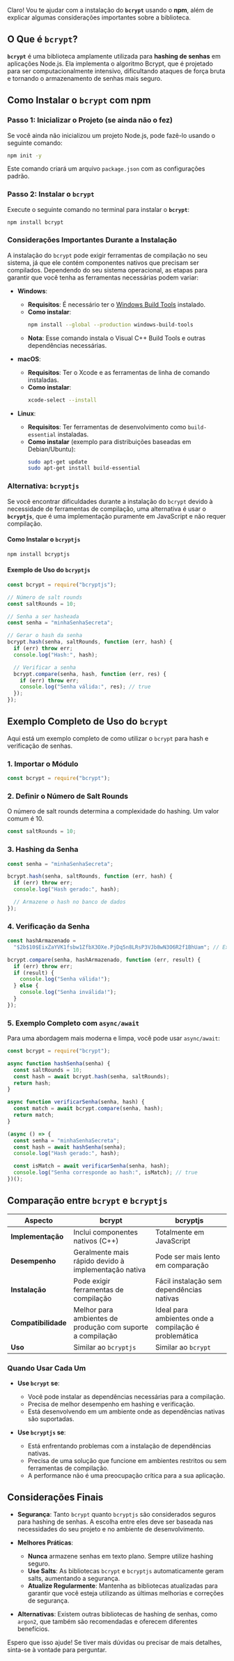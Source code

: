 Claro! Vou te ajudar com a instalação do **`bcrypt`** usando o **npm**, além de explicar algumas considerações importantes sobre a biblioteca.

## O Que é `bcrypt`?

**`bcrypt`** é uma biblioteca amplamente utilizada para **hashing de senhas** em aplicações Node.js. Ela implementa o algoritmo Bcrypt, que é projetado para ser computacionalmente intensivo, dificultando ataques de força bruta e tornando o armazenamento de senhas mais seguro.

## Como Instalar o `bcrypt` com npm

### Passo 1: Inicializar o Projeto (se ainda não o fez)

Se você ainda não inicializou um projeto Node.js, pode fazê-lo usando o seguinte comando:

```bash
npm init -y
```

Este comando criará um arquivo `package.json` com as configurações padrão.

### Passo 2: Instalar o `bcrypt`

Execute o seguinte comando no terminal para instalar o **`bcrypt`**:

```bash
npm install bcrypt
```

### Considerações Importantes Durante a Instalação

A instalação do `bcrypt` pode exigir ferramentas de compilação no seu sistema, já que ele contém componentes nativos que precisam ser compilados. Dependendo do seu sistema operacional, as etapas para garantir que você tenha as ferramentas necessárias podem variar:

- **Windows**:

  - **Requisitos**: É necessário ter o [Windows Build Tools](https://www.npmjs.com/package/windows-build-tools) instalado.
  - **Como instalar**:
    ```bash
    npm install --global --production windows-build-tools
    ```
  - **Nota**: Esse comando instala o Visual C++ Build Tools e outras dependências necessárias.

- **macOS**:

  - **Requisitos**: Ter o Xcode e as ferramentas de linha de comando instaladas.
  - **Como instalar**:
    ```bash
    xcode-select --install
    ```

- **Linux**:
  - **Requisitos**: Ter ferramentas de desenvolvimento como `build-essential` instaladas.
  - **Como instalar** (exemplo para distribuições baseadas em Debian/Ubuntu):
    ```bash
    sudo apt-get update
    sudo apt-get install build-essential
    ```

### Alternativa: `bcryptjs`

Se você encontrar dificuldades durante a instalação do `bcrypt` devido à necessidade de ferramentas de compilação, uma alternativa é usar o **`bcryptjs`**, que é uma implementação puramente em JavaScript e não requer compilação.

#### Como Instalar o `bcryptjs`

```bash
npm install bcryptjs
```

#### Exemplo de Uso do `bcryptjs`

```javascript
const bcrypt = require("bcryptjs");

// Número de salt rounds
const saltRounds = 10;

// Senha a ser hasheada
const senha = "minhaSenhaSecreta";

// Gerar o hash da senha
bcrypt.hash(senha, saltRounds, function (err, hash) {
  if (err) throw err;
  console.log("Hash:", hash);

  // Verificar a senha
  bcrypt.compare(senha, hash, function (err, res) {
    if (err) throw err;
    console.log("Senha válida:", res); // true
  });
});
```

## Exemplo Completo de Uso do `bcrypt`

Aqui está um exemplo completo de como utilizar o `bcrypt` para hash e verificação de senhas.

### 1. Importar o Módulo

```javascript
const bcrypt = require("bcrypt");
```

### 2. Definir o Número de Salt Rounds

O número de salt rounds determina a complexidade do hashing. Um valor comum é 10.

```javascript
const saltRounds = 10;
```

### 3. Hashing da Senha

```javascript
const senha = "minhaSenhaSecreta";

bcrypt.hash(senha, saltRounds, function (err, hash) {
  if (err) throw err;
  console.log("Hash gerado:", hash);

  // Armazene o hash no banco de dados
});
```

### 4. Verificação da Senha

```javascript
const hashArmazenado =
  "$2b$10$EixZaYVK1fsbw1ZfbX3OXe.PjDq5n8LRsP3VJb8wN3O6R2f1BhUam"; // Exemplo de hash armazenado

bcrypt.compare(senha, hashArmazenado, function (err, result) {
  if (err) throw err;
  if (result) {
    console.log("Senha válida!");
  } else {
    console.log("Senha inválida!");
  }
});
```

### 5. Exemplo Completo com `async/await`

Para uma abordagem mais moderna e limpa, você pode usar `async/await`:

```javascript
const bcrypt = require("bcrypt");

async function hashSenha(senha) {
  const saltRounds = 10;
  const hash = await bcrypt.hash(senha, saltRounds);
  return hash;
}

async function verificarSenha(senha, hash) {
  const match = await bcrypt.compare(senha, hash);
  return match;
}

(async () => {
  const senha = "minhaSenhaSecreta";
  const hash = await hashSenha(senha);
  console.log("Hash gerado:", hash);

  const isMatch = await verificarSenha(senha, hash);
  console.log("Senha corresponde ao hash:", isMatch); // true
})();
```

## Comparação entre `bcrypt` e `bcryptjs`

| **Aspecto**         | **bcrypt**                                                 | **bcryptjs**                                          |
| ------------------- | ---------------------------------------------------------- | ----------------------------------------------------- |
| **Implementação**   | Inclui componentes nativos (C++)                           | Totalmente em JavaScript                              |
| **Desempenho**      | Geralmente mais rápido devido à implementação nativa       | Pode ser mais lento em comparação                     |
| **Instalação**      | Pode exigir ferramentas de compilação                      | Fácil instalação sem dependências nativas             |
| **Compatibilidade** | Melhor para ambientes de produção com suporte a compilação | Ideal para ambientes onde a compilação é problemática |
| **Uso**             | Similar ao `bcryptjs`                                      | Similar ao `bcrypt`                                   |

### Quando Usar Cada Um

- **Use `bcrypt` se**:

  - Você pode instalar as dependências necessárias para a compilação.
  - Precisa de melhor desempenho em hashing e verificação.
  - Está desenvolvendo em um ambiente onde as dependências nativas são suportadas.

- **Use `bcryptjs` se**:
  - Está enfrentando problemas com a instalação de dependências nativas.
  - Precisa de uma solução que funcione em ambientes restritos ou sem ferramentas de compilação.
  - A performance não é uma preocupação crítica para a sua aplicação.

## Considerações Finais

- **Segurança**: Tanto `bcrypt` quanto `bcryptjs` são considerados seguros para hashing de senhas. A escolha entre eles deve ser baseada nas necessidades do seu projeto e no ambiente de desenvolvimento.

- **Melhores Práticas**:

  - **Nunca** armazene senhas em texto plano. Sempre utilize hashing seguro.
  - **Use Salts**: As bibliotecas `bcrypt` e `bcryptjs` automaticamente geram salts, aumentando a segurança.
  - **Atualize Regularmente**: Mantenha as bibliotecas atualizadas para garantir que você esteja utilizando as últimas melhorias e correções de segurança.

- **Alternativas**: Existem outras bibliotecas de hashing de senhas, como `argon2`, que também são recomendadas e oferecem diferentes benefícios.

Espero que isso ajude! Se tiver mais dúvidas ou precisar de mais detalhes, sinta-se à vontade para perguntar.
